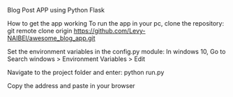 Blog Post APP using Python Flask

How to get the app working
To run the app in your pc, clone the repository:
git remote clone origin https://github.com/Levy-NAIBEI/awesome_blog_app.git

Set the environment variables in the config.py module: In windows 10, Go to Search windows > Environment Variables > Edit

Navigate to the project folder and enter: python run.py

Copy the address and paste in your browser
